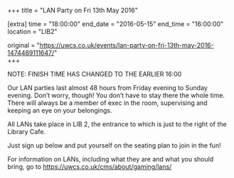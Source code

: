 +++
title = "LAN Party on Fri 13th May 2016"

[extra]
time = "18:00:00"
end_date = "2016-05-15"
end_time = "16:00:00"
location = "LIB2"

original = "https://uwcs.co.uk/events/lan-party-on-fri-13th-may-2016-1474489111647/"    
+++

NOTE: FINISH TIME HAS CHANGED TO THE EARLIER 16:00

Our LAN parties last almost 48 hours from Friday evening to Sunday evening. Don’t worry, though\! You don’t have to stay there the whole time. There will always be a member of exec in the room, supervising and keeping an eye on your belongings.

All LANs take place in LIB 2, the entrance to which is just to the right of the Library Cafe.

Just sign up below and put yourself on the seating plan to join in the fun\!

For information on LANs, including what they are and what you should bring, go to https://uwcs.co.uk/cms/about/gaming/lans/

